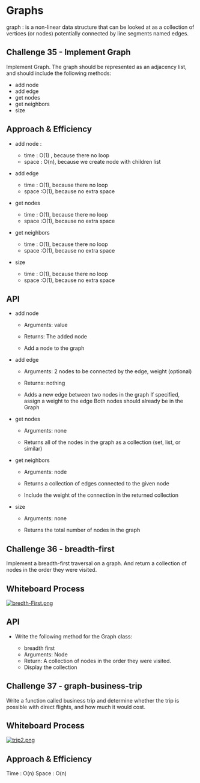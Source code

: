 # Graphs
graph : is a non-linear data structure that can be looked at as a collection of vertices (or nodes) potentially connected by line segments named edges.

## Challenge 35 - Implement Graph
Implement Graph. The graph should be represented as an adjacency list, and should include the following methods:

+ add node
+ add edge
+ get nodes
+ get neighbors
+ size

## Approach & Efficiency
 + add node : 
 
   + time : O(1) , because there no loop
   + space : O(n), because we create node with children list

+ add edge

    + time : O(1), because there no loop
    + space :O(1), because no extra space

+ get nodes

   + time : O(1), because there no loop
   + space :O(1), because no extra space

+ get neighbors

  + time : O(1), because there no loop
  + space :O(1), because no extra space

+ size
   + time : O(1), because there no loop
   + space :O(1), because no extra space


## API

+ add node

    + Arguments: value

   + Returns: The added node

   + Add a node to the graph

+ add edge

   + Arguments: 2 nodes to be connected by the edge, weight (optional)

   + Returns: nothing

   + Adds a new edge between two nodes in the graph If specified, assign a weight to the edge Both nodes should already be in the Graph

+ get nodes

   + Arguments: none

   + Returns all of the nodes in the graph as a collection (set, list, or similar)

+ get neighbors

   + Arguments: node

   + Returns a collection of edges connected to the given node

   + Include the weight of the connection in the returned collection

+ size

   + Arguments: none

   + Returns the total number of nodes in the graph

##  Challenge 36 - breadth-first

Implement a breadth-first traversal on a graph. And return a collection of nodes in the order they were visited.

## Whiteboard Process

[![bredth-First.png](https://i.postimg.cc/vH9P1Jv7/bredth-First.png)](https://postimg.cc/WhNmCfCt)

## API

+ Write the following method for the Graph class:

    + breadth first
    + Arguments: Node
    + Return: A collection of nodes in the order they were visited.
    + Display the collection


##  Challenge 37 - graph-business-trip

Write a function called business trip and determine whether the trip is possible with direct flights, and how much it would cost.


## Whiteboard Process

[![trip2.png](https://i.postimg.cc/RFsYbbhS/trip2.png)](https://postimg.cc/Q97SFmcw)

## Approach & Efficiency

Time :  O(n)
Space : O(n)

